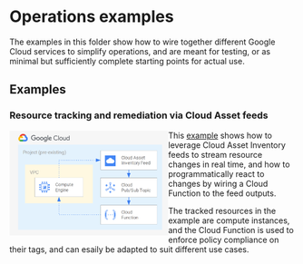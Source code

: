 # Operations examples

The examples in this folder show how to wire together different Google Cloud services to simplify operations, and are meant for testing, or as minimal but sufficiently complete starting points for actual use.

## Examples

### Resource tracking and remediation via Cloud Asset feeds

<a href="./asset-inventory-feed-remediation" title="Resource tracking and remediation via Cloud Asset feeds"><img src="./asset-inventory-feed-remediation/diagram.png" align="left" width="280px"></a> This [example](./asset-inventory-feed-remediation) shows how to leverage Cloud Asset Inventory feeds to stream resource changes in real time, and how to programmatically react to changes by wiring a Cloud Function to the feed outputs.

The tracked resources in the example are compute instances, and the Cloud Function is used to enforce policy compliance on their tags, and can esaily be adapted to suit different use cases.